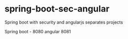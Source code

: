 # spring-boot-sec-angular
Spring boot with security and angularjs separates projects


Spring boot - 8080
angular 8081
